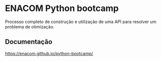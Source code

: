 # ENACOM Python bootcamp

Processo completo de construção e utilização de uma API para resolver um problema de otimização.

## Documentação
https://enacom.github.io/python-bootcamp/
